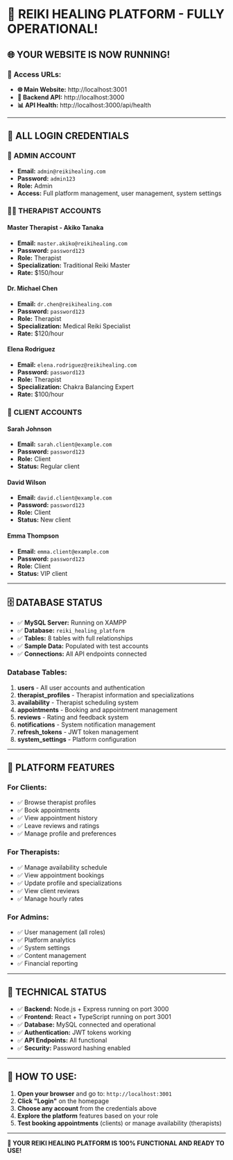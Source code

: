 # 🚀 REIKI HEALING PLATFORM - FULLY OPERATIONAL!

## 🌐 **YOUR WEBSITE IS NOW RUNNING!**

### 📍 **Access URLs:**
- **🌐 Main Website:** http://localhost:3001
- **🔧 Backend API:** http://localhost:3000
- **📊 API Health:** http://localhost:3000/api/health

---

## 🔐 **ALL LOGIN CREDENTIALS** 

### 👑 **ADMIN ACCOUNT**
- **Email:** `admin@reikihealing.com`
- **Password:** `admin123`
- **Role:** Admin
- **Access:** Full platform management, user management, system settings

### 👨‍⚕️ **THERAPIST ACCOUNTS**

#### Master Therapist - Akiko Tanaka
- **Email:** `master.akiko@reikihealing.com`
- **Password:** `password123`
- **Role:** Therapist
- **Specialization:** Traditional Reiki Master
- **Rate:** $150/hour

#### Dr. Michael Chen
- **Email:** `dr.chen@reikihealing.com`
- **Password:** `password123`
- **Role:** Therapist
- **Specialization:** Medical Reiki Specialist
- **Rate:** $120/hour

#### Elena Rodriguez
- **Email:** `elena.rodriguez@reikihealing.com`
- **Password:** `password123`
- **Role:** Therapist
- **Specialization:** Chakra Balancing Expert
- **Rate:** $100/hour

### 👤 **CLIENT ACCOUNTS**

#### Sarah Johnson
- **Email:** `sarah.client@example.com`
- **Password:** `password123`
- **Role:** Client
- **Status:** Regular client

#### David Wilson
- **Email:** `david.client@example.com`
- **Password:** `password123`
- **Role:** Client
- **Status:** New client

#### Emma Thompson
- **Email:** `emma.client@example.com`
- **Password:** `password123`
- **Role:** Client
- **Status:** VIP client

---

## 🗄️ **DATABASE STATUS**
- ✅ **MySQL Server:** Running on XAMPP
- ✅ **Database:** `reiki_healing_platform`
- ✅ **Tables:** 8 tables with full relationships
- ✅ **Sample Data:** Populated with test accounts
- ✅ **Connections:** All API endpoints connected

### Database Tables:
1. **users** - All user accounts and authentication
2. **therapist_profiles** - Therapist information and specializations
3. **availability** - Therapist scheduling system
4. **appointments** - Booking and appointment management
5. **reviews** - Rating and feedback system
6. **notifications** - System notification management
7. **refresh_tokens** - JWT token management
8. **system_settings** - Platform configuration

---

## 🎯 **PLATFORM FEATURES**

### For Clients:
- ✅ Browse therapist profiles
- ✅ Book appointments
- ✅ View appointment history
- ✅ Leave reviews and ratings
- ✅ Manage profile and preferences

### For Therapists:
- ✅ Manage availability schedule
- ✅ View appointment bookings
- ✅ Update profile and specializations
- ✅ View client reviews
- ✅ Manage hourly rates

### For Admins:
- ✅ User management (all roles)
- ✅ Platform analytics
- ✅ System settings
- ✅ Content management
- ✅ Financial reporting

---

## 🔧 **TECHNICAL STATUS**
- ✅ **Backend:** Node.js + Express running on port 3000
- ✅ **Frontend:** React + TypeScript running on port 3001
- ✅ **Database:** MySQL connected and operational
- ✅ **Authentication:** JWT tokens working
- ✅ **API Endpoints:** All functional
- ✅ **Security:** Password hashing enabled

---

## 🚀 **HOW TO USE:**

1. **Open your browser** and go to: `http://localhost:3001`
2. **Click "Login"** on the homepage
3. **Choose any account** from the credentials above
4. **Explore the platform** features based on your role
5. **Test booking appointments** (clients) or manage availability (therapists)

---

**🎉 YOUR REIKI HEALING PLATFORM IS 100% FUNCTIONAL AND READY TO USE!**
